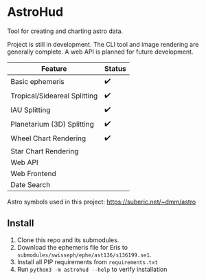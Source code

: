 # AstroHud

Tool for creating and charting astro data.

Project is still in development. The CLI tool and image rendering are generally complete. A web API is planned for future development.

| Feature | Status |
|---------|--------|
| Basic ephemeris | ✔️ |
| Tropical/Sideareal Splitting | ✔️ |
| IAU Splitting | ✔️ |
| Planetarium (3D) Splitting | ✔️ |
| Wheel Chart Rendering | ✔️ |
| Star Chart Rendering |  |
| Web API |  |
| Web Frontend |  |
| Date Search |  |

Astro symbols used in this project: https://suberic.net/~dmm/astro

## Install

1. Clone this repo and its submodules.
2. Download the ephemeris file for Eris to `submodules/swisseph/ephe/ast136/s136199.se1`.
3. Install all PIP requirements from `requirements.txt`
4. Run `python3 -m astrohud --help` to verify installation
